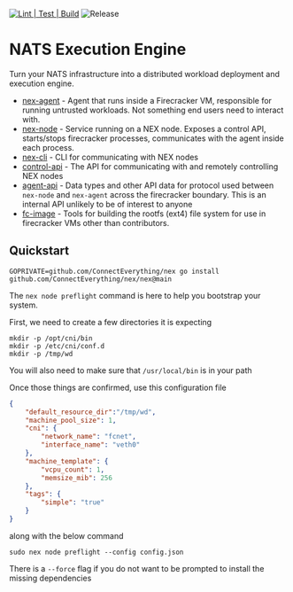[![Lint | Test | Build](https://github.com/ConnectEverything/nex/actions/workflows/build.yml/badge.svg)](https://github.com/ConnectEverything/nex/actions/workflows/build.yml)
![Release](https://github.com/ConnectEverything/nex/actions/workflows/release.yml/badge.svg)

# NATS Execution Engine
Turn your NATS infrastructure into a distributed workload deployment and execution engine.

* [nex-agent](./nex-agent) - Agent that runs inside a Firecracker VM, responsible for running untrusted workloads. Not something end users need to interact with.
* [nex-node](./nex-node) - Service running on a NEX node. Exposes a control API, starts/stops firecracker processes, communicates with the agent inside each process.
* [nex-cli](./nex-cli) - CLI for communicating with NEX nodes
* [control-api](./control-api/) - The API for communicating with and remotely controlling NEX nodes
* [agent-api](./agent-api/) - Data types and other API data for protocol used between `nex-node` and `nex-agent` across the firecracker boundary. This is an internal API unlikely to be of interest to anyone 
* [fc-image](./fc-image/) - Tools for building the rootfs (ext4) file system for use in firecracker VMs
other than contributors.


## Quickstart

`GOPRIVATE=github.com/ConnectEverything/nex go install github.com/ConnectEverything/nex/nex@main`

The `nex node preflight` command is here to help you bootstrap your system.  

First, we need to create a few directories it is expecting 
```
mkdir -p /opt/cni/bin
mkdir -p /etc/cni/conf.d
mkdir -p /tmp/wd
```
You will also need to make sure that `/usr/local/bin` is in your path

Once those things are confirmed, use this configuration file

```json
{
    "default_resource_dir":"/tmp/wd",
    "machine_pool_size": 1,
    "cni": {
        "network_name": "fcnet",
        "interface_name": "veth0"
    },
    "machine_template": {
        "vcpu_count": 1,
        "memsize_mib": 256
    },
    "tags": {
        "simple": "true"
    }
}
```

along with the below command 

`sudo nex node preflight --config config.json`

There is a `--force` flag if you do not want to be prompted to install the missing dependencies
